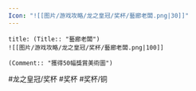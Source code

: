 ```yaml
---
Icon: "![[图片/游戏攻略/龙之皇冠/奖杯/藝廊老闆.png|30]]"
---
```

```ad-common-bronze-trophy
title: (Title:: "藝廊老闆")
![[图片/游戏攻略/龙之皇冠/奖杯/藝廊老闆.png|100]]

(Comment:: "獲得50幅獎賞美術圖")
```

#龙之皇冠/奖杯 #奖杯 #奖杯/铜
